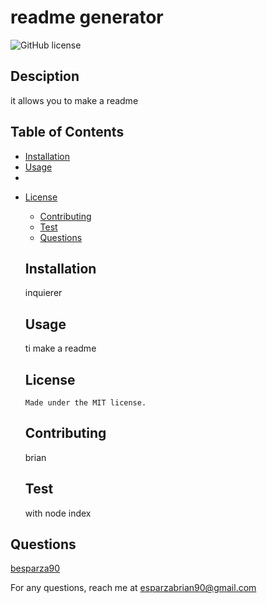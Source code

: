 # readme generator

  ![GitHub license](https://img.shields.io/badge/license-MIT-red.svg)

  ## Desciption

  it allows you to make a readme

  ## Table of Contents

  - [Installation](#installation)
  - [Usage](#usage)
  - 
* [License](#license)

  - [Contributing](#contributing)
  - [Test](#tests)
  - [Questions](#questions)

  ## Installation

  inquierer

  ## Usage

  ti make a readme

  ## License
      
      Made under the MIT license.

  ## Contributing

  brian

  ## Test

  with node index


## Questions

  [besparza90](https://github.com/besparza90/)

  For any questions, reach me at esparzabrian90@gmail.com
